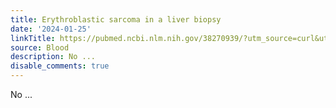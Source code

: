 ```yaml
---
title: Erythroblastic sarcoma in a liver biopsy
date: '2024-01-25'
linkTitle: https://pubmed.ncbi.nlm.nih.gov/38270939/?utm_source=curl&utm_medium=rss&utm_campaign=journals&utm_content=7603509&fc=None&ff=20240125170654&v=2.18.0
source: Blood
description: No ...
disable_comments: true
---
```

No ...